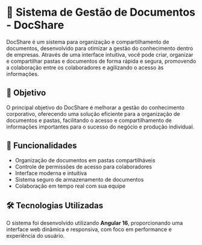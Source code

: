 # 📁 Sistema de Gestão de Documentos - DocShare

DocShare é um sistema para organização e compartilhamento de documentos, desenvolvido para otimizar a gestão do conhecimento dentro de empresas. Através de uma interface intuitiva, você pode criar, organizar e compartilhar pastas e documentos de forma rápida e segura, promovendo a colaboração entre os colaboradores e agilizando o acesso às informações.

## 🎯 Objetivo

O principal objetivo do DocShare é melhorar a gestão do conhecimento corporativo, oferecendo uma solução eficiente para a organização de documentos e pastas, facilitando o acesso e compartilhamento de informações importantes para o sucesso do negócio e produção individual.

## 🚀 Funcionalidades

- Organização de documentos em pastas compartilháveis
- Controle de permissões de acesso para colaboradores
- Interface moderna e intuitiva
- Sistema seguro de armazenamento de documentos
- Colaboração em tempo real com sua equipe

## 🛠️ Tecnologias Utilizadas

O sistema foi desenvolvido utilizando **Angular 16**, proporcionando uma interface web dinâmica e responsiva, com foco em performance e experiência do usuário.